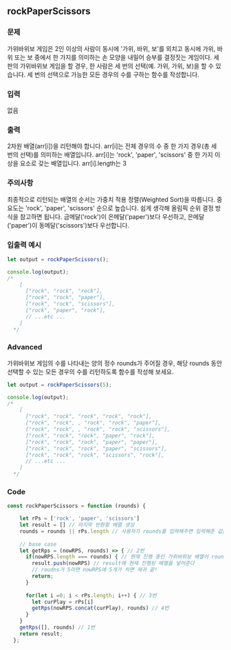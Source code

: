## rockPaperScissors 

### 문제 
가위바위보 게임은 2인 이상의 사람이 동시에 '가위, 바위, 보'를 외치고 동시에 가위, 바위 또는 보 중에서 한 가지를 의미하는 손 모양을 내밀어 승부를 결정짓는 게임이다. 세 판의 가위바위보 게임을 할 경우, 한 사람은 세 번의 선택(예. 가위, 가위, 보)을 할 수 있습니다. 세 번의 선택으로 가능한 모든 경우의 수를 구하는 함수를 작성합니다.

### 입력 
없음

### 출력 
2차원 배열(arr[i])을 리턴해야 합니다.
arr[i]는 전체 경우의 수 중 한 가지 경우(총 세 번의 선택)를 의미하는 배열입니다.
arr[i]는 'rock', 'paper', 'scissors' 중 한 가지 이상을 요소로 갖는 배열입니다.
arr[i].length는 3

### 주의사항
최종적으로 리턴되는 배열의 순서는 가중치 적용 정렬(Weighted Sort)을 따릅니다.
중요도는 'rock', 'paper', 'scissors' 순으로 높습니다.
쉽게 생각해 올림픽 순위 결정 방식을 참고하면 됩니다.
금메달('rock')이 은메달('paper')보다 우선하고, 은메달('paper')이 동메달('scissors')보다 우선합니다.

### 입출력 예시 
```js
let output = rockPaperScissors();

console.log(output);
/*
    [
      ["rock", "rock", "rock"],
      ["rock", "rock", "paper"],
      ["rock", "rock", "scissors"],
      ["rock", "paper", "rock"],
      // ...etc ...
    ]
  */
 ```

### Advanced 
가위바위보 게임의 수를 나타내는 양의 정수 rounds가 주어질 경우, 해당 rounds 동안 선택할 수 있는 모든 경우의 수를 리턴하도록 함수를 작성해 보세요.
```js
let output = rockPaperScissors(5);

console.log(output);
/*
    [
      ["rock", "rock", "rock", "rock", "rock"],
      ["rock", "rock", , "rock", "rock", "paper"],
      ["rock", "rock", , "rock", "rock", "scissors"],
      ["rock", "rock", "rock", "paper", "rock"],
      ["rock", "rock", "rock", "paper", "paper"],
      ["rock", "rock", "rock", "paper", "scissors"],
      ["rock", "rock", "rock", "scissors", "rock"],
      // ...etc ...
    ]
  */
```
### Code 
```js
const rockPaperScissors = function (rounds) {

    let rPs = ['rock', 'paper', 'scissors']
    let result = [] // 마지막 반환할 배열 생성
    rounds = rounds || rPs.length // 사용자가 rounds를 입력해주면 입력해준 값을 받아가고 입력 안 해주면 rPs의 길이
  
    // base case
    let getRps = (nowRPS, rounds) => { // 2번
      if(nowRPS.length === rounds) { // 현재 진행 중인 가위바위보 배열이 rounds의 길이랑 같아지면
        result.push(nowRPS) // result에 현재 진행된 배열을 넣어준다
        // roudns가 5라면 nowRPS에 5개가 차면 재귀 끝!
        return;
      }
  
      for(let i =0; i < rPs.length; i++) { // 3번
        let curPlay = rPs[i]
        getRps(nowRPS.concat(curPlay), rounds) // 4번
      }
    }
    getRps([], rounds) // 1번
    return result;
  };
  ```
